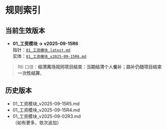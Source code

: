 # 规则索引

## 当前生效版本
- **01_工资模块 → v2025-09-15R6**  
  指针：[`01_工资模块_latest.md`](./01_工资模块_latest.md)  
  实体：[`01_工资模块_v2025-09-15R6.md`](./01_工资模块_v2025-09-15R6.md)

> R6 口径：**结清离场视同项目结束：当期结清个人餐补；路补仍随项目结束一次性结算**。

## 历史版本
- 01_工资模块_v2025-09-15R5.md  
- 01_工资模块_v2025-09-15R4.md  
- 01_工资模块_v2025-09-02R3.md  
（如有更多，依次追加）

